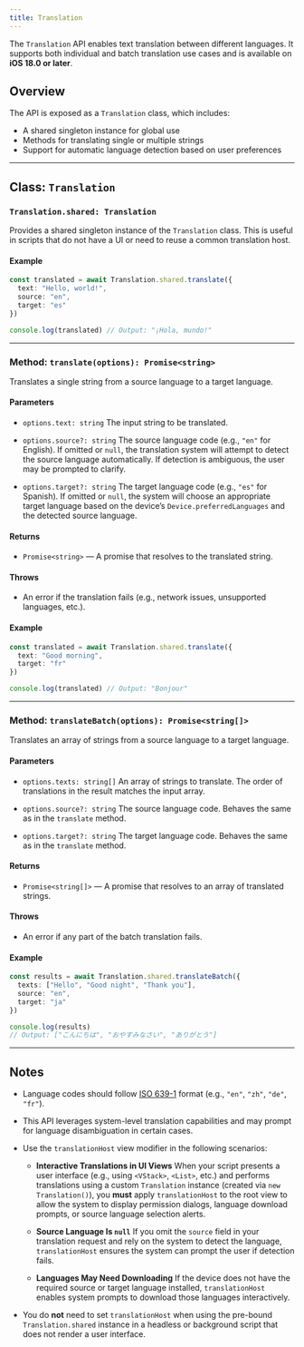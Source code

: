 ```yaml
---
title: Translation
---
```

The `Translation` API enables text translation between different languages. It supports both individual and batch translation use cases and is available on **iOS 18.0 or later**.

## Overview

The API is exposed as a `Translation` class, which includes:

* A shared singleton instance for global use
* Methods for translating single or multiple strings
* Support for automatic language detection based on user preferences

---

## Class: `Translation`

### `Translation.shared: Translation`

Provides a shared singleton instance of the `Translation` class. This is useful in scripts that do not have a UI or need to reuse a common translation host.

#### Example

```ts
const translated = await Translation.shared.translate({
  text: "Hello, world!",
  source: "en",
  target: "es"
})

console.log(translated) // Output: "¡Hola, mundo!"
```

---

### Method: `translate(options): Promise<string>`

Translates a single string from a source language to a target language.

#### Parameters

* `options.text: string`
  The input string to be translated.

* `options.source?: string`
  The source language code (e.g., `"en"` for English). If omitted or `null`, the translation system will attempt to detect the source language automatically. If detection is ambiguous, the user may be prompted to clarify.

* `options.target?: string`
  The target language code (e.g., `"es"` for Spanish). If omitted or `null`, the system will choose an appropriate target language based on the device’s `Device.preferredLanguages` and the detected source language.

#### Returns

* `Promise<string>` — A promise that resolves to the translated string.

#### Throws

* An error if the translation fails (e.g., network issues, unsupported languages, etc.).

#### Example

```ts
const translated = await Translation.shared.translate({
  text: "Good morning",
  target: "fr"
})

console.log(translated) // Output: "Bonjour"
```

---

### Method: `translateBatch(options): Promise<string[]>`

Translates an array of strings from a source language to a target language.

#### Parameters

* `options.texts: string[]`
  An array of strings to translate. The order of translations in the result matches the input array.

* `options.source?: string`
  The source language code. Behaves the same as in the `translate` method.

* `options.target?: string`
  The target language code. Behaves the same as in the `translate` method.

#### Returns

* `Promise<string[]>` — A promise that resolves to an array of translated strings.

#### Throws

* An error if any part of the batch translation fails.

#### Example

```ts
const results = await Translation.shared.translateBatch({
  texts: ["Hello", "Good night", "Thank you"],
  source: "en",
  target: "ja"
})

console.log(results)
// Output: ["こんにちは", "おやすみなさい", "ありがとう"]
```

---

## Notes

* Language codes should follow [ISO 639-1](https://en.wikipedia.org/wiki/List_of_ISO_639-1_codes) format (e.g., `"en"`, `"zh"`, `"de"`, `"fr"`).
* This API leverages system-level translation capabilities and may prompt for language disambiguation in certain cases.

* Use the `translationHost` view modifier in the following scenarios:

  * **Interactive Translations in UI Views**
    When your script presents a user interface (e.g., using `<VStack>`, `<List>`, etc.) and performs translations using a custom `Translation` instance (created via `new Translation()`), you **must** apply `translationHost` to the root view to allow the system to display permission dialogs, language download prompts, or source language selection alerts.

  * **Source Language Is `null`**
    If you omit the `source` field in your translation request and rely on the system to detect the language, `translationHost` ensures the system can prompt the user if detection fails.

  * **Languages May Need Downloading**
    If the device does not have the required source or target language installed, `translationHost` enables system prompts to download those languages interactively.

* You do **not** need to set `translationHost` when using the pre-bound `Translation.shared` instance in a headless or background script that does not render a user interface.
